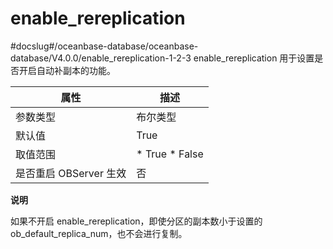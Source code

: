 enable_rereplication 
=========================================
#docslug#/oceanbase-database/oceanbase-database/V4.0.0/enable_rereplication-1-2-3
enable_rereplication 用于设置是否开启自动补副本的功能。


|        属性        |                                                   描述                                                   |
|------------------|--------------------------------------------------------------------------------------------------------|
| 参数类型             | 布尔类型                                                                                                   |
| 默认值              | True                                                                                                   |
| 取值范围             | * True   * False    |
| 是否重启 OBServer 生效 | 否                                                                                                      |


**说明**



如果不开启 enable_rereplication，即使分区的副本数小于设置的 ob_default_replica_num，也不会进行复制。
